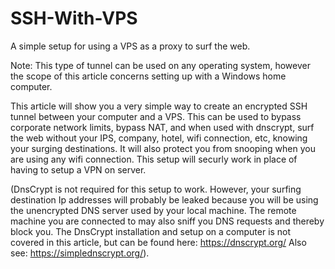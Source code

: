 # SSH-With-VPS
A simple setup for using a VPS as a proxy to surf the web.

Note: This type of tunnel can be used on any operating system, however the scope
of this article concerns setting up with a Windows home computer.

This article will show you a very simple way to create an encrypted SSH tunnel
between your computer and a VPS.  This can be used to bypass corporate network
limits, bypass NAT, and when used with dnscrypt, surf the web without your IPS,
company, hotel, wifi connection, etc, knowing your surging destinations.  It
will also protect you from snooping when you are using any wifi connection.
This setup will securly work in place of having to setup a VPN on server.

(DnsCrypt is not required for this setup to work.  However, your surfing
destination Ip addresses will probably be leaked because you will be using the
unencrypted DNS server used by your local machine.  The remote machine you are
connected to may also sniff you DNS requests and thereby block you. The DnsCrypt
installation and setup on a computer is not covered in this article, but can be
found here: https://dnscrypt.org/  Also see: https://simplednscrypt.org/).
